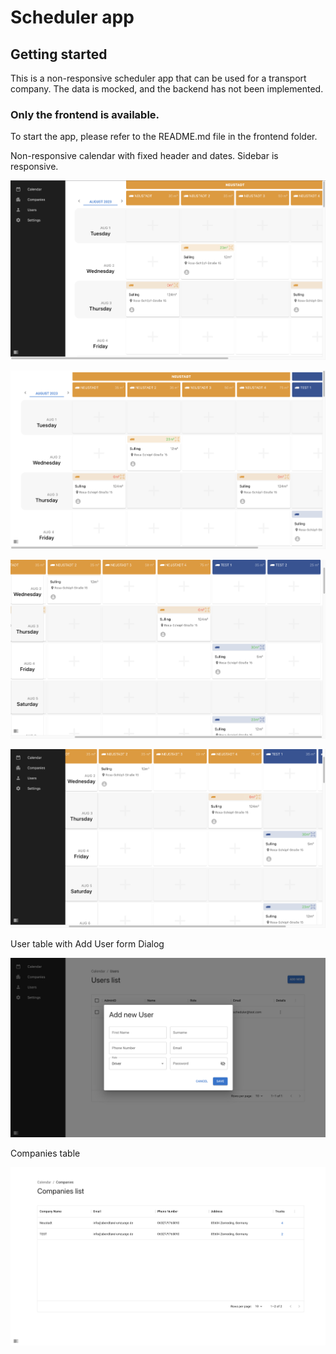 # Scheduler app

## Getting started

This is a non-responsive scheduler app that can be used for a transport company. The data is mocked, and the backend has not been implemented.

### Only the frontend is available.

To start the app, please refer to the README.md file in the frontend folder.

Non-responsive calendar with fixed header and dates. Sidebar is responsive.

![Alt Text](/frontend/public/example_2.png)

![Alt Text](/frontend/public/example_3.png)

![Alt Text](/frontend/public/example_4.png)

![Alt Text](/frontend/public/example_5.png)

User table with Add User form Dialog

![Alt Text](/frontend/public/example_6.png)

Companies table

![Alt Text](/frontend/public/example_7.png)

